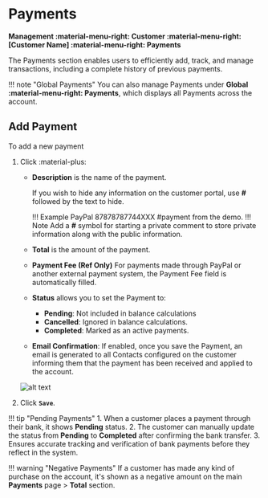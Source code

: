 # Payments

**Management :material-menu-right: Customer :material-menu-right: [Customer Name] :material-menu-right: Payments**

The Payments section enables users to efficiently add, track, and manage transactions, including a complete history of previous payments.

!!! note "Global Payments"
    You can also manage Payments under **Global :material-menu-right: Payments**, which displays all Payments across the account.

## Add Payment

To add a new payment

1. Click :material-plus:
    + **Description** is the name of the payment.

        If you wish to hide any information on the customer portal, use **#** followed by the text to hide.

        !!! Example
            PayPal 87878787744XXX #payment from the demo.
        !!! Note
            Add a **#** symbol for starting a private comment to store private information along with the public information.

    + **Total** is the amount of the payment.
    + **Payment Fee (Ref Only)** For payments made through PayPal or another external payment system, the Payment Fee field is automatically filled.
    + **Status** allows you to set the Payment to:
        + **Pending**: Not included in balance calculations
        + **Cancelled**: Ignored in balance calculations.
        +  **Completed**: Marked as an active payments.
    + **Email Confirmation**: If enabled, once you save the Payment, an email is generated to all Contacts configured on the customer informing them that the payment has been received and applied to the account.

    ![alt text][payments-tab]

2. Click **`Save`**.

!!! tip "Pending Payments"
    1. When a customer places a payment through their bank, it shows **Pending** status.
    2. The customer can manually update the status from **Pending** to **Completed** after confirming the bank transfer.
    3. Ensures accurate tracking and verification of bank payments before they reflect in the system.

!!! warning "Negative Payments"
    If a customer has made any kind of purchase on the account, it's shown as a negative amount on the main **Payments** page > **Total** section.

[payments-tab]: /customer/img/53.png "Payment Tab"
